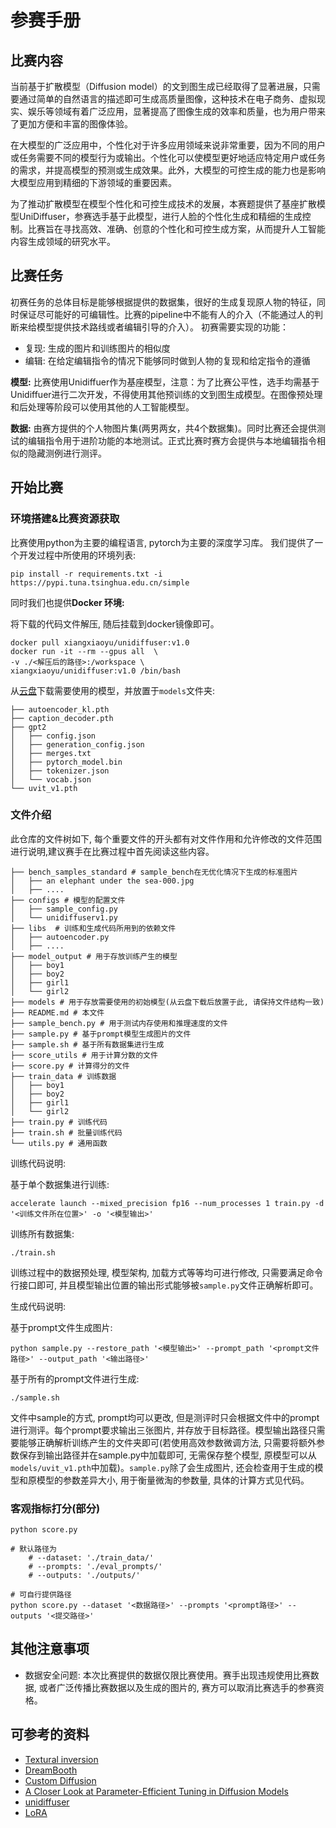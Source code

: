 # 参赛手册

## 比赛内容
当前基于扩散模型（Diffusion model）的文到图生成已经取得了显著进展，只需要通过简单的自然语言的描述即可生成高质量图像，这种技术在电子商务、虚拟现实、娱乐等领域有着广泛应用，显著提高了图像生成的效率和质量，也为用户带来了更加方便和丰富的图像体验。

在大模型的广泛应用中，个性化对于许多应用领域来说非常重要，因为不同的用户或任务需要不同的模型行为或输出。个性化可以使模型更好地适应特定用户或任务的需求，并提高模型的预测或生成效果。此外，大模型的可控生成的能力也是影响大模型应用到精细的下游领域的重要因素。

为了推动扩散模型在模型个性化和可控生成技术的发展，本赛题提供了基座扩散模型UniDiffuser，参赛选手基于此模型，进行人脸的个性化生成和精细的生成控制。比赛旨在寻找高效、准确、创意的个性化和可控生成方案，从而提升人工智能内容生成领域的研究水平。

## 比赛任务
初赛任务的总体目标是能够根据提供的数据集，很好的生成复现原人物的特征，同时保证尽可能好的可编辑性。比赛的pipeline中不能有人的介入（不能通过人的判断来给模型提供技术路线或者编辑引导的介入）。
初赛需要实现的功能：
- 复现: 生成的图片和训练图片的相似度
- 编辑: 在给定编辑指令的情况下能够同时做到人物的复现和给定指令的遵循

**模型:**
比赛使用Unidiffuer作为基座模型，注意：为了比赛公平性，选手均需基于Unidiffuer进行二次开发，不得使用其他预训练的文到图生成模型。在图像预处理和后处理等阶段可以使用其他的人工智能模型。

**数据:**
由赛方提供的个人物图片集(两男两女，共4个数据集)。同时比赛还会提供测试的编辑指令用于进阶功能的本地测试。正式比赛时赛方会提供与本地编辑指令相似的隐藏测例进行测评。


## 开始比赛


### 环境搭建&比赛资源获取
比赛使用python为主要的编程语言, pytorch为主要的深度学习库。
我们提供了一个开发过程中所使用的环境列表:
```
pip install -r requirements.txt -i https://pypi.tuna.tsinghua.edu.cn/simple
```

同时我们也提供**Docker 环境:**

将下载的代码文件解压, 随后挂载到docker镜像即可。
```shell
docker pull xiangxiaoyu/unidiffuser:v1.0
docker run -it --rm --gpus all  \
-v ./<解压后的路径>:/workspace \
xiangxiaoyu/unidiffuser:v1.0 /bin/bash
```


从[云盘](https://cloud.tsinghua.edu.cn/d/1f0f8b1ada0e46a68542/)下载需要使用的模型，并放置于`models`文件夹:
```
├── autoencoder_kl.pth
├── caption_decoder.pth
├── gpt2
│   ├── config.json
│   ├── generation_config.json
│   ├── merges.txt
│   ├── pytorch_model.bin
│   ├── tokenizer.json
│   └── vocab.json
└── uvit_v1.pth
```


### 文件介绍
此仓库的文件树如下, 每个重要文件的开头都有对文件作用和允许修改的文件范围进行说明,建议赛手在比赛过程中首先阅读这些内容。

``` shell
├── bench_samples_standard # sample_bench在无优化情况下生成的标准图片
│   ├── an elephant under the sea-000.jpg
│   ├── ....
├── configs # 模型的配置文件
│   ├── sample_config.py
│   └── unidiffuserv1.py
├── libs  # 训练和生成代码所用到的依赖文件
│   ├── autoencoder.py
│   ├── ....
├── model_output # 用于存放训练产生的模型
│   ├── boy1
│   ├── boy2
│   ├── girl1
│   └── girl2
├── models # 用于存放需要使用的初始模型(从云盘下载后放置于此, 请保持文件结构一致)
├── README.md # 本文件
├── sample_bench.py # 用于测试内存使用和推理速度的文件
├── sample.py # 基于prompt模型生成图片的文件
├── sample.sh # 基于所有数据集进行生成
├── score_utils # 用于计算分数的文件
├── score.py # 计算得分的文件
├── train_data # 训练数据
│   ├── boy1
│   ├── boy2
│   ├── girl1
│   └── girl2
├── train.py # 训练代码
├── train.sh # 批量训练代码
└── utils.py # 通用函数
```

训练代码说明:

基于单个数据集进行训练:
```shell
accelerate launch --mixed_precision fp16 --num_processes 1 train.py -d '<训练文件所在位置>' -o '<模型输出>'
```

训练所有数据集:
```shell
./train.sh
```
训练过程中的数据预处理, 模型架构, 加载方式等等均可进行修改, 只需要满足命令行接口即可, 并且模型输出位置的输出形式能够被`sample.py`文件正确解析即可。


生成代码说明:

基于prompt文件生成图片:
```shell
python sample.py --restore_path '<模型输出>' --prompt_path '<prompt文件路径>' --output_path '<输出路径>'
```
基于所有的prompt文件进行生成:
```
./sample.sh
```
文件中sample的方式, prompt均可以更改, 但是测评时只会根据文件中的prompt进行测评。每个prompt要求输出三张图片, 并存放于目标路径。模型输出路径只需要能够正确解析训练产生的文件夹即可(若使用高效参数微调方法, 只需要将额外参数保存到输出路径并在sample.py中加载即可, 无需保存整个模型, 原模型可以从`models/uvit_v1.pth`中加载)。`sample.py`除了会生成图片, 还会检查用于生成的模型和原模型的参数差异大小, 用于衡量微淘的参数量, 具体的计算方式见代码。



### 客观指标打分(部分)
```shell
python score.py

# 默认路径为
    # --dataset: './train_data/'
    # --prompts: './eval_prompts/'
    # --outputs: './outputs/'

# 可自行提供路径
python score.py --dataset '<数据路径>' --prompts '<prompt路径>' --outputs '<提交路径>'
```


## 其他注意事项
- 数据安全问题: 本次比赛提供的数据仅限比赛使用。赛手出现违规使用比赛数据, 或者广泛传播比赛数据以及生成的图片的, 赛方可以取消比赛选手的参赛资格。



## 可参考的资料

- [Textural inversion](https://arxiv.org/abs/2208.01618)
- [DreamBooth](https://arxiv.org/abs/2208.12242)
- [Custom Diffusion](https://www.cs.cmu.edu/~custom-diffusion/)
- [A Closer Look at Parameter-Efficient Tuning in Diffusion Models](https://arxiv.org/abs/2303.18181)
- [unidiffuser](https://github.com/thu-ml/unidiffuser)
- [LoRA](https://github.com/microsoft/LoRA)


